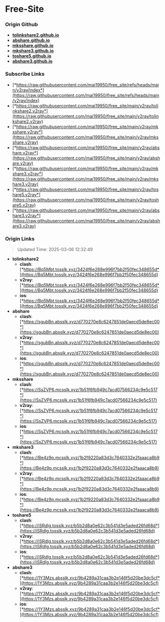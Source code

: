 # Free-Site

### Origin Github

- [**tolinkshare2.github.io**](https://github.com/tolinkshare2/tolinkshare2.github.io)
- [**abshare.github.io**](https://github.com/abshare/abshare.github.io)
- [**mksshare.github.io**](https://github.com/mksshare/mksshare.github.io)
- [**mkshare3.github.io**](https://github.com/mkshare3/mkshare3.github.io)
- [**toshare5.github.io**](https://github.com/toshare5/toshare5.github.io)
- [**abshare3.github.io**](https://github.com/abshare3/abshare3.github.io)

### Subscribe Links

- [*https://raw.githubusercontent.com/mai19950/free_site/refs/heads/main/v2ray/index*](https://raw.githubusercontent.com/mai19950/free_site/refs/heads/main/v2ray/index)
- [*https://raw.githubusercontent.com/mai19950/free_site/main/v2ray/tolinkshare2.v2ray*](https://raw.githubusercontent.com/mai19950/free_site/main/v2ray/tolinkshare2.v2ray)
- [*https://raw.githubusercontent.com/mai19950/free_site/main/v2ray/mksshare.v2ray*](https://raw.githubusercontent.com/mai19950/free_site/main/v2ray/mksshare.v2ray)
- [*https://raw.githubusercontent.com/mai19950/free_site/main/v2ray/abshare.v2ray*](https://raw.githubusercontent.com/mai19950/free_site/main/v2ray/abshare.v2ray)
- [*https://raw.githubusercontent.com/mai19950/free_site/main/v2ray/mkshare3.v2ray*](https://raw.githubusercontent.com/mai19950/free_site/main/v2ray/mkshare3.v2ray)
- [*https://raw.githubusercontent.com/mai19950/free_site/main/v2ray/toshare5.v2ray*](https://raw.githubusercontent.com/mai19950/free_site/main/v2ray/toshare5.v2ray)
- [*https://raw.githubusercontent.com/mai19950/free_site/main/v2ray/abshare3.v2ray*](https://raw.githubusercontent.com/mai19950/free_site/main/v2ray/abshare3.v2ray)

### Origin Links

> Updated Time: 2025-03-06 12:32:49

- **tolinkshare2**
  - **clash**: [*https://Bq5Mbt.tosslk.xyz/3424f6e268e996f7bb2f50fec348655d*](https://Bq5Mbt.tosslk.xyz/3424f6e268e996f7bb2f50fec348655d)
  - **v2ray**: [*https://Bq5Mbt.tosslk.xyz/3424f6e268e996f7bb2f50fec348655d*](https://Bq5Mbt.tosslk.xyz/3424f6e268e996f7bb2f50fec348655d)
  - **ios**: [*https://Bq5Mbt.tosslk.xyz/3424f6e268e996f7bb2f50fec348655d*](https://Bq5Mbt.tosslk.xyz/3424f6e268e996f7bb2f50fec348655d)
- **abshare**
  - **clash**: [*https://sgubBn.absslk.xyz/d770270e8c6247851de0aecd5de8ec00*](https://sgubBn.absslk.xyz/d770270e8c6247851de0aecd5de8ec00)
  - **v2ray**: [*https://sgubBn.absslk.xyz/d770270e8c6247851de0aecd5de8ec00*](https://sgubBn.absslk.xyz/d770270e8c6247851de0aecd5de8ec00)
  - **ios**: [*https://sgubBn.absslk.xyz/d770270e8c6247851de0aecd5de8ec00*](https://sgubBn.absslk.xyz/d770270e8c6247851de0aecd5de8ec00)
- **mksshare**
  - **clash**: [*https://SsZVP6.mcsslk.xyz/1b51f6fb949c7acd07566234c9e5c517*](https://SsZVP6.mcsslk.xyz/1b51f6fb949c7acd07566234c9e5c517)
  - **v2ray**: [*https://SsZVP6.mcsslk.xyz/1b51f6fb949c7acd07566234c9e5c517*](https://SsZVP6.mcsslk.xyz/1b51f6fb949c7acd07566234c9e5c517)
  - **ios**: [*https://SsZVP6.mcsslk.xyz/1b51f6fb949c7acd07566234c9e5c517*](https://SsZVP6.mcsslk.xyz/1b51f6fb949c7acd07566234c9e5c517)
- **mkshare3**
  - **clash**: [*https://Be4z9p.mcsslk.xyz/1b2f9220a83d3c7640332e2faaaca8b9*](https://Be4z9p.mcsslk.xyz/1b2f9220a83d3c7640332e2faaaca8b9)
  - **v2ray**: [*https://Be4z9p.mcsslk.xyz/1b2f9220a83d3c7640332e2faaaca8b9*](https://Be4z9p.mcsslk.xyz/1b2f9220a83d3c7640332e2faaaca8b9)
  - **ios**: [*https://Be4z9p.mcsslk.xyz/1b2f9220a83d3c7640332e2faaaca8b9*](https://Be4z9p.mcsslk.xyz/1b2f9220a83d3c7640332e2faaaca8b9)
- **toshare5**
  - **clash**: [*https://iSRdlg.tosslk.xyz/b5b2d8a0e62c3b541d3e5aded26fd68d*](https://iSRdlg.tosslk.xyz/b5b2d8a0e62c3b541d3e5aded26fd68d)
  - **v2ray**: [*https://iSRdlg.tosslk.xyz/b5b2d8a0e62c3b541d3e5aded26fd68d*](https://iSRdlg.tosslk.xyz/b5b2d8a0e62c3b541d3e5aded26fd68d)
  - **ios**: [*https://iSRdlg.tosslk.xyz/b5b2d8a0e62c3b541d3e5aded26fd68d*](https://iSRdlg.tosslk.xyz/b5b2d8a0e62c3b541d3e5aded26fd68d)
- **abshare3**
  - **clash**: [*https://1Y3Mzs.absslk.xyz/9b4289a31caa3b2e146f5d20be3dc5cf*](https://1Y3Mzs.absslk.xyz/9b4289a31caa3b2e146f5d20be3dc5cf)
  - **v2ray**: [*https://1Y3Mzs.absslk.xyz/9b4289a31caa3b2e146f5d20be3dc5cf*](https://1Y3Mzs.absslk.xyz/9b4289a31caa3b2e146f5d20be3dc5cf)
  - **ios**: [*https://1Y3Mzs.absslk.xyz/9b4289a31caa3b2e146f5d20be3dc5cf*](https://1Y3Mzs.absslk.xyz/9b4289a31caa3b2e146f5d20be3dc5cf)

